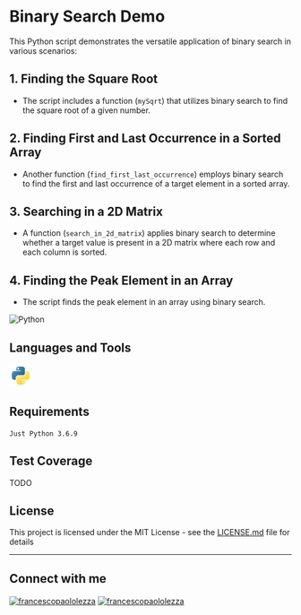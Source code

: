 # Binary Search Demo

This Python script demonstrates the versatile application of binary search in various scenarios:

## 1. Finding the Square Root
   - The script includes a function (`mySqrt`) that utilizes binary search to find the square root of a given number.

## 2. Finding First and Last Occurrence in a Sorted Array
   - Another function (`find_first_last_occurrence`) employs binary search to find the first and last occurrence of a target element in a sorted array.

## 3. Searching in a 2D Matrix
   - A function (`search_in_2d_matrix`) applies binary search to determine whether a target value is present in a 2D matrix where each row and each column is sorted.

## 4. Finding the Peak Element in an Array
   - The script finds the peak element in an array using binary search.

![Python](https://img.shields.io/badge/python-3670A0?style=for-the-badge&logo=python&logoColor=ffdd54) 

## Languages and Tools
<p align="left"> <a href="https://www.python.org" target="_blank" rel="noreferrer"> <img src="https://raw.githubusercontent.com/devicons/devicon/master/icons/python/python-original.svg" alt="python" width="40" height="40"/> </a> </p>

## Requirements
```
Just Python 3.6.9
```

## Test Coverage
TODO

## License

This project is licensed under the MIT License - see the [LICENSE.md](LICENSE.md) file for details

<hr>

## Connect with me
<p align="left">
<a href="https://www.linkedin.com/in/francescopl/" target="blank"><img align="center" src="https://raw.githubusercontent.com/rahuldkjain/github-profile-readme-generator/master/src/images/icons/Social/linked-in-alt.svg" alt="francescopaololezza" height="20" width="30" /></a>
<a href="https://www.kaggle.com/francescopaolol" target="blank"><img align="center" src="https://raw.githubusercontent.com/rahuldkjain/github-profile-readme-generator/master/src/images/icons/Social/kaggle.svg" alt="francescopaololezza" height="20" width="30" /></a>
</p>
